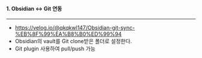 #### 1. Obsidian ↔ Git 연동
---
* <https://velog.io/@qkqkwl147/Obsidian-git-sync-%EB%8F%99%EA%B8%B0%ED%99%94>
* Obsidian의 vault를 Git clone받은 폴더로 설정한다.
* Git plugin 사용하여 pull/push 가능

